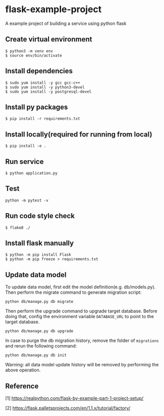 # flask-example-project
A example project of building a service using python flask

## Create virtual environment
```
$ python3 -m venv env
$ source env/bin/activate
```

## Install dependencies
```
$ sudo yum install -y gcc gcc-c++
$ sudo yum install -y python3-devel
$ sudo yum install -y postgresql-devel
```

## Install py packages
```
$ pip install -r requirements.txt
```

## Install locally(required for running from local)
```
$ pip install -e .
```

## Run service
```
$ python application.py
```

## Test
```
python -m pytest -v
```

## Run code style check
```
$ flake8 ./
```

## Install flask manually
```
$ python -m pip install Flask
$ python -m pip freeze > requirements.txt
```

## Update data model
To update data model, first edit the model definition(e.g. db/models.py). Then perform the migrate command to generate migration script:
```
python db/manage.py db migrate
```
Then perform the upgrade command to upgrade target database. Before doing that, config the environment variable `DATABASE_URL` to point to the target database.
```
python db/manage.py db upgrade
```
In case to purge the db migration history, remove the folder of `migrations` and rerun the following command:
```
python db/manage.py db init
```
Warning: all data model update history will be removed by performing the above operation.

## Reference
[1] https://realpython.com/flask-by-example-part-1-project-setup/

[2] https://flask.palletsprojects.com/en/1.1.x/tutorial/factory/
